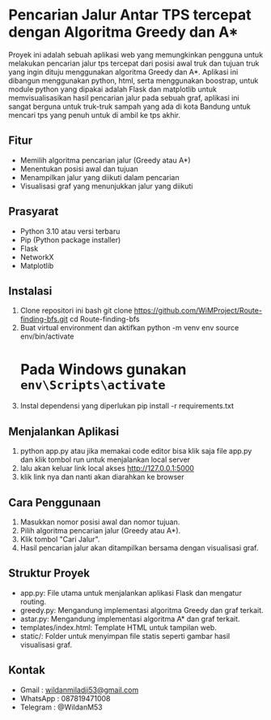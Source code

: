 # Pencarian Jalur Antar TPS tercepat dengan Algoritma Greedy dan A*

Proyek ini adalah sebuah aplikasi web yang memungkinkan pengguna untuk melakukan pencarian jalur tps tercepat dari posisi awal truk dan tujuan truk yang ingin dituju menggunakan algoritma Greedy dan A*. Aplikasi ini dibangun menggunakan python, html, serta menggunakan boostrap, untuk module python yang dipakai adalah Flask dan matplotlib untuk memvisualisasikan hasil pencarian jalur pada sebuah graf, aplikasi ini sangat berguna untuk truk-truk sampah yang ada di kota Bandung untuk mencari tps yang penuh untuk di ambil ke tps akhir.

## Fitur

- Memilih algoritma pencarian jalur (Greedy atau A*)
- Menentukan posisi awal dan tujuan
- Menampilkan jalur yang diikuti dalam pencarian
- Visualisasi graf yang menunjukkan jalur yang diikuti

## Prasyarat

- Python 3.10 atau versi terbaru
- Pip (Python package installer)
- Flask
- NetworkX
- Matplotlib

## Instalasi

1. Clone repositori ini
   bash
   git clone https://github.com/WiMProject/Route-finding-bfs.git
   cd Route-finding-bfs
2. Buat virtual environment dan aktifkan
   python -m venv env
   source env/bin/activate   
   # Pada Windows gunakan `env\Scripts\activate`
3. Instal dependensi yang diperlukan
   pip install -r requirements.txt

## Menjalankan Aplikasi

1. python app.py
   atau jika memakai code editor bisa klik saja file app.py dan klik tombol run untuk menjalankan local server
2. lalu akan keluar link local akses http://127.0.0.1:5000
3. klik link nya dan nanti akan diarahkan ke browser

## Cara Penggunaan

1. Masukkan nomor posisi awal dan nomor tujuan.
2. Pilih algoritma pencarian jalur (Greedy atau A*).
3. Klik tombol "Cari Jalur".
4. Hasil pencarian jalur akan ditampilkan bersama dengan visualisasi graf.

## Struktur Proyek
- app.py: File utama untuk menjalankan aplikasi Flask dan mengatur routing.
- greedy.py: Mengandung implementasi algoritma Greedy dan graf terkait.
- astar.py: Mengandung implementasi algoritma A* dan graf terkait.
- templates/index.html: Template HTML untuk tampilan web.
- static/: Folder untuk menyimpan file statis seperti gambar hasil visualisasi graf.

## Kontak

- Gmail : wildanmiladji53@gmail.com
- WhatsApp : 087819471008
- Telegram : @WildanM53
